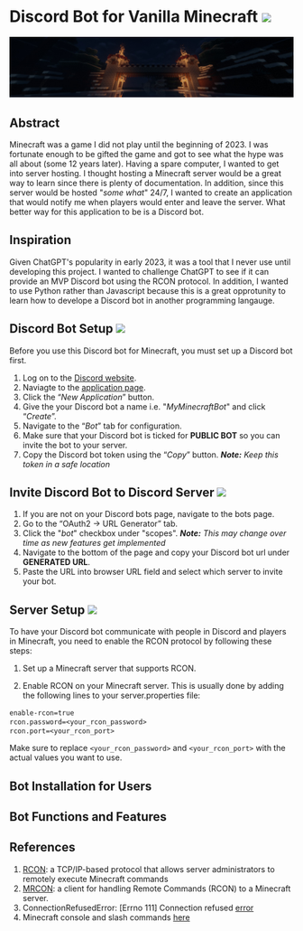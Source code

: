 # Discord Bot for Vanilla Minecraft <img src='https://cdn3.emoji.gg/emojis/1491-minecraft.png' width='25'>
![image](https://github.com/HerndonE/Vanilla-Minecraft-Discord-Bot/blob/main/Images/banner.png?raw=true)

## Abstract
Minecraft was a game I did not play until the beginning of 2023. I was fortunate enough to be gifted the game and got to see what the hype was all about (some 12 years later). Having a spare computer, I wanted to get into server hosting. I thought hosting a Minecraft server would be a great way to learn since there is plenty of documentation. In addition, since this server would be hosted "_some what_" 24/7, I wanted to create an application that would notify me when players would enter and leave the server. What better way for this application to be is a Discord bot.

## Inspiration
Given ChatGPT's popularity in early 2023, it was a tool that I never use until developing this project. I wanted to challenge ChatGPT to see if it can provide an MVP Discord bot using the RCON protocol. In addition, I wanted to use Python rather than Javascript because this is a great opprotunity to learn how to develope a Discord bot in another programming langauge. 

## Discord Bot Setup <img src='https://cdn3.emoji.gg/emojis/9255-discord.png' width='20'>
Before you use this Discord bot for Minecraft, you must set up a Discord bot first.   
1. Log on to the [Discord website](https://discord.com/).  
2. Naviagte to the [application page](https://discord.com/developers/applications).
3. Click the “_New Application_” button.
4. Give the your Discord bot a name i.e. "_MyMinecraftBot_" and click “_Create_”.
5. Navigate to the “_Bot_” tab for configuration.
6. Make sure that your Discord bot is ticked for **PUBLIC BOT** so you can invite the bot to your server.
7. Copy the Discord bot token using the “_Copy_” button. _**Note:** Keep this token in a safe location_

## Invite Discord Bot to Discord Server <img src='https://cdn3.emoji.gg/emojis/6174-w98-computer.png' width='20'>
1. If you are not on your Discord bots page, navigate to the bots page.  
2. Go to the “OAuth2 -> URL Generator” tab.
3. Click the "_bot_" checkbox under "scopes". _**Note:** This may change over time as new features get implemented_
4. Navigate to the bottom of the page and copy your Discord bot url under **GENERATED URL**.
5. Paste the URL into browser URL field and select which server to invite your bot.

## Server Setup <img src='https://cdn3.emoji.gg/emojis/1491-minecraft.png' width='15'>
To have your Discord bot communicate with people in Discord and players in Minecraft, you need to enable the RCON protocol by following these steps:

1. Set up a Minecraft server that supports RCON.

2. Enable RCON on your Minecraft server. This is usually done by adding the following lines to your server.properties file:
```
enable-rcon=true
rcon.password=<your_rcon_password>
rcon.port=<your_rcon_port>
```
Make sure to replace `<your_rcon_password>` and `<your_rcon_port>` with the actual values you want to use.

## Bot Installation for Users

## Bot Functions and Features

## References
1. [RCON](https://wiki.vg/RCON#3:_Login): a TCP/IP-based protocol that allows server administrators to remotely execute Minecraft commands  
2. [MRCON](https://pypi.org/project/mcrcon/): a client for handling Remote Commands (RCON) to a Minecraft server.
3. ConnectionRefusedError: [Errno 111] Connection refused [error](https://stackoverflow.com/questions/47722559/python-valve-rcon-minecraft-connectionrefusederror-errno-111-connection-refu)
4. Minecraft console and slash commands [here](https://minecraft.fandom.com/wiki/Commands#Command_additions_and_changes)